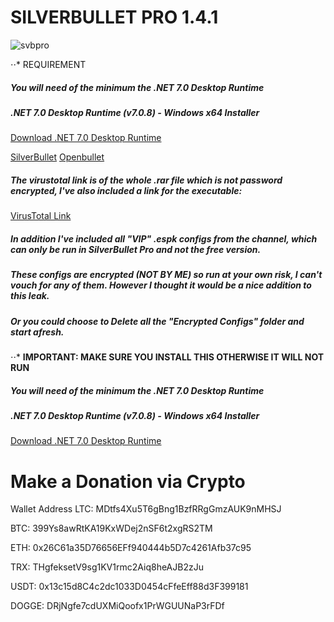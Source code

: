 # SILVERBULLET PRO 1.4.1

![svbpro](https://cdn.jsdelivr.net/gh/saikothouse/slv@main/images/Screenshot%20(1).png)

⋅⋅* REQUIREMENT
##### You will need of the minimum the .NET 7.0 Desktop Runtime
##### .NET 7.0 Desktop Runtime (v7.0.8) - Windows x64 Installer
[Download .NET 7.0 Desktop Runtime](https://dotnet.microsoft.com/en-us/download/dotnet/7.0)

[SilverBullet](https://cdn.jsdelivr.net/gh/saikothouse/slv@main/images/Screenshot%20(2).png)
[Openbullet](https://cdn.jsdelivr.net/gh/saikothouse/slv@main/images/Screenshot%20(4).png)

##### The virustotal link is of the whole .rar file which is not password encrypted, I've also included a link for the executable:
[VirusTotal Link](https://www.virustotal.com/gui/file/62ef275d396e894861167bd16ffa5fa78773f698447b51315ad84c9c5ff1f0d6)

##### In addition I've included all "VIP" .espk configs from the channel, which can only be run in SilverBullet Pro and not the free version. 
##### These configs are encrypted (NOT BY ME) so run at your own risk, I can't vouch for any of them. However I thought it would be a nice addition to this leak.
##### Or you could choose to Delete all the "Encrypted Configs" folder and start afresh.

⋅⋅* **IMPORTANT: MAKE SURE YOU INSTALL THIS OTHERWISE IT WILL NOT RUN**
##### You will need of the minimum the .NET 7.0 Desktop Runtime
##### .NET 7.0 Desktop Runtime (v7.0.8) - Windows x64 Installer
[Download .NET 7.0 Desktop Runtime](https://dotnet.microsoft.com/en-us/download/dotnet/7.0)

# Make a Donation via Crypto
Wallet Address 
LTC: MDtfs4Xu5T6gBng1BzfRRgGmzAUK9nMHSJ

BTC: 399Ys8awRtKA19KxWDej2nSF6t2xgRS2TM


ETH: 0x26C61a35D76656EFf940444b5D7c4261Afb37c95

TRX: THgfeksetV9sg1KV1rmc2Aiq8heAJB2zJu


USDT: 0x13c15d8C4c2dc1033D0454cFfeEff88d3F399181


DOGGE: DRjNgfe7cdUXMiQoofx1PrWGUUNaP3rFDf
